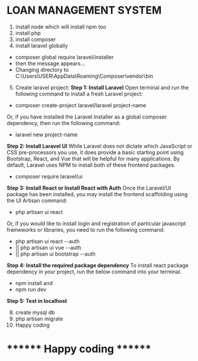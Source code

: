 # LOAN MANAGEMENT SYSTEM
1. install node which will install npm too
2. install php
3. install composer
4. install laravel globally
* composer global require laravel/installer
* then the message appears...
* Changing directory to C:\Users\USER\AppData\Roaming\Composer\vendor\bin

5. Create laravel project:
<b>Step 1: Install Laravel</b>
Open terminal and run the following command to install a fresh Laravel project:
* composer create-project laravel/laravel project-name

Or, if you have installed the Laravel Installer as a global composer dependency, then run the following command:
* laravel new project-name

<b>Step 2: Install Laravel UI</b>
While Laravel does not dictate which JavaScript or CSS pre-processors you use, it does provide a basic starting point using Bootstrap, React, and Vue that will be helpful for many applications. By default, Laravel uses NPM to install both of these frontend packages.
* composer require laravel/ui

<b>Step 3: Install React or Install React with Auth</b>
Once the Laravel/UI package has been installed, you may install the frontend scaffolding using the UI Artisan command:
* php artisan ui react

Or, if you would like to install login and registration of particular javascript frameworks or libraries, you need to run the following command:
* php artisan ui react --auth
* || php artisan ui vue --auth 
* || php artisan ui bootstrap --auth

<b>Step 4: Install the required package dependency</b>
To install react package dependency in your project, run the below command into your terminal.
* npm install
and
* npm run dev

<b>Step 5: Test in localhost</b>

8. create mysql db
9. php artisan migrate
10. Happy coding

# ****** Happy coding ******
